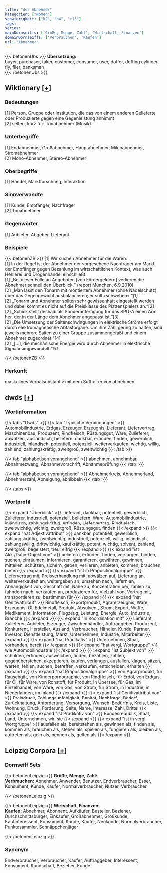 ```yaml
---
title: "der Abnehmer"
kategorien: ["Nomen"]
schwierigkeit: ["k2", "h4", "r13"]
tags:
series:
mainDornseiffs: ['Größe, Menge, Zahl', 'Wirtschaft, Finanzen']
domainDornseiffs: ['Verbrauchen', 'Kaufen']
url: "Abnehmer"
---
```


{{< betonenÜbs >}}
**Übersetzung:**  
buyer, purchaser, taker, customer, consumer, user, doffer, doffing cylinder, fly, flier, banksman  
{{< /betonenÜbs >}}

## Wiktionary [[+](https://de.wiktionary.org/wiki/Abnehmer)]

### Bedeutungen
[1] Person, Gruppe oder Institution, die das von einem anderen Gelieferte oder Produzierte gegen eine Gegenleistung annimmt  
[2] selten, kurz für: Tonabnehmer (Musik)  

### Unterbegriffe
[1] Endabnehmer, Großabnehmer, Hauptabnehmer, Milchabnehmer, Stromabnehmer  
[2] Mono-Abnehmer,  Stereo-Abnehmer  

### Oberbegriffe
[1] Handel, Marktforschung, Interaktion  

### Sinnverwandte
[1] Kunde, Empfänger, Nachfrager  
[2] Tonabnehmer  

### Gegenwörter
[1] Anbieter, Abgeber, Lieferant  

### Beispiele
{{< betonenZB >}}
[1] Wir suchen Abnehmer für die Waren.  
[1] In der Regel ist der Abnehmer der vorgesehene Nachfrager am Markt, der Empfänger gegen Bezahlung im wirtschaftlichen Kontext, was auch Hehlerei und Drogenhandel einschließt.  
[1] „Bei dieser Fülle an Angeboten [von Fördergeldern] verlieren die Abnehmer schnell den Überblick.“ (report München, 6.9.2010)  
[2] „Man lässt den Tonarm mit montiertem Abnehmer (ohne Nadelschutz) über das Gegengewicht ausbalancieren; er soll »schweben«.“[1]  
[2] „Tonarm und Abnehmer sollten sehr gewissenhaft eingestellt werden und dabei kommt es nicht auf die Preisklasse des Plattenspielers an.“[2]  
[2] „Schick stellt deshalb als Sonderanfertigung für das SPU-A einen Arm her, der in der Länge dem Abnehmer angepasst ist.“[3]  
[2] „Die Umsetzung der Saitenschwingungen in elektrische Ströme erfolgt durch elektromagnetische Abtastorgane. Um ihre Zahl gering zu halten, sind jeweils mehrere Saiten zu einer Gruppe zusammengefaßt und einem Abnehmer zugeordnet.“[4]  
[2] „[…], die mechanische Energie wird durch Abnehmer in elektrische Signale umgewandelt.“[5]  

{{< /betonenZB >}}
### Herkunft
maskulines Verbalsubstantiv mit dem Suffix -er von abnehmen  



## dwds [[+](https://www.dwds.de/wb/Abnehmer)]

### Wortinformation
{{< tabs "Dwds" >}}
{{< tab "Typische Verbindungen" >}}
Automobilindustrie, Erdgas, Erzeuger, Erzeugnis, Lieferant, Liefervertrag, Maschinenbau, Produzent, Rindfleisch, Rüstungsgut, Ware, Zulieferer, abwälzen, ausländisch, beliefern, dankbar, erfinden, finden, gewerblich, industriell, inländisch, potentiell, potenziell, weiterverkaufen, wichtig, willig, zahlend, zahlungskräftig, zweitgroß, zweitwichtig
{{< /tab >}}

{{< tab "alphabetisch vorangehend" >}}
abnehmen, abnehmbar, Abnahmezwang, Abnahmevorschrift, Abnahmeprüfung
{{< /tab >}}

{{< tab "alphabetisch vorangehend" >}}
Abnehmerkreis, Abnehmerland, Abnehmerzahl, Abneigung, abnibbeln
{{< /tab >}}

{{< /tabs >}}

### Wortprofil
{{< expand "Überblick" >}} Lieferant, dankbar, potentiell, gewerblich, Zulieferer, industriell, potenziell, beliefern, Ware, Automobilindustrie, inländisch, zahlungskräftig, erfinden, Liefervertrag, Rindfleisch, zweitwichtig, wichtig, zweitgroß, Rüstungsgut, finden {{< /expand >}}
{{< expand "hat Adjektivattribut" >}} dankbar, potentiell, gewerblich, zahlungskräftig, zweitwichtig, industriell, potenziell, willig, inländisch, zahlungswillig, drittwichtig, kaufkräftig, potent, wichtig, solvent, zahlend, zweitgroß, begeistert, treu, eifrig {{< /expand >}}
{{< expand "ist Akk./Dativ-Objekt von" >}} beliefern, erfinden, finden, versorgen, binden, suchen, einräumen, informieren, garantieren, gewähren, gewinnen, mitteilen, schützen, sichern, geben, verlieren, anbieten, kommen, brauchen, bieten {{< /expand >}}
{{< expand "ist in Präpositionalgruppe" >}} Liefervertrag mit, Preisverhandlung mit, abwälzen auf, Lieferung an, weiterverkaufen an, weitergeben an, umsehen nach, liefern an, Abhängigkeit von, Geschäft mit, Nähe zu, Konzentration bei, zählen zu, fahnden nach, verkaufen an, produzieren für, Vielzahl von, Vertrag mit, transportieren zu, bestimmen für {{< /expand >}}
{{< expand "hat Genitivattribut" >}} Rindfleisch, Exportprodukt, Agrarerzeugnis, Ware, Erzeugnis, Öl, Edelmetall, Produkt, Absolvent, Strom, Export, Waffe, Medikament, Information, Flugzeug, Leistung, Energie, Auto, Industrie, Branche {{< /expand >}}
{{< expand "in Koordination mit" >}} Lieferant, Zulieferer, Anbieter, Erzeuger, Zwischenhändler, Auftraggeber, Produzent, Konkurrent, Hersteller, Ausland, Verbraucher, Händler, Kunde, Partner, Investor, Dienstleistung, Markt, Unternehmen, Industrie, Mitarbeiter {{< /expand >}}
{{< expand "hat Prädikativ" >}} Unternehmen, Staat, vorhanden, bereit {{< /expand >}}
{{< expand "hat vergl. Wortgruppe" >}} wie Automobilindustrie {{< /expand >}}
{{< expand "ist Subjekt von" >}} schulden, erfinden, ausweichen, finden, bezahlen, zahlen, gegenüberstehen, akzeptieren, kaufen, verlangen, ausfallen, klagen, sitzen, warten, fehlen, suchen, betreffen, verkaufen, entscheiden, erhalten {{< /expand >}}
{{< expand "hat Präpositionalgruppe" >}} von Agrarprodukt, für Rauschgift, von Kinderpornographie, von Rindfleisch, für Erdöl, von Erdgas, für Öl, für Ware, von Rohstoff, für Produkt, in Übersee, für Gas, im Einzelhandel, von Ware, von Gas, von Strom, für Strom, in Industrie, in Niederlanden, im Inland {{< /expand >}}
{{< expand "ist Genitivattribut von" >}} Preisdruck, Zahlungsunfähigkeit, Bonität, Nachfrage, Bedarf, Zurückhaltung, Anforderung, Versorgung, Wunsch, Bedürfnis, Kreis, Liste, Wohnung, Druck, Forderung, Seite, Name, Interesse, Zahl, Drittel {{< /expand >}}
{{< expand "ist Prädikativ von" >}} Bundesrepublik, Staat, Land, Unternehmen, wir, sie {{< /expand >}}
{{< expand "ist in vergl. Wortgruppe" >}} ausfallen als, bereitstehen als, gewinnen als, finden als, kommen als, brauchen als, stehen als, spielen als, fungieren als, bleiben als, auftreten als, geln als, nennen als, gelten als {{< /expand >}}

## Leipzig Corpora [[+](https://corpora.uni-leipzig.de/en/res?word=Abnehmer&corpusId=deu_newscrawl-public_2018)]

### Dornseiff Sets
{{< betonenLeipzig >}}
**Größe, Menge, Zahl:**  
**Verbrauchen:** Abnehmer, Anwender, Benutzer, Endverbraucher, Esser, Konsument, Kunde, Käufer, Normalverbraucher, Nutzer, Verbraucher  

{{< /betonenLeipzig >}}


{{< betonenLeipzig >}}
**Wirtschaft, Finanzen:**  
**Kaufen:** Abnehmer, Abonnent, Aufkäufer, Besteller, Bezieher, Durchschnittsbürger, Einkäufer, Großabnehmer, Großkunde, Kaufinteressent, Konsument, Kunde, Käufer, Neukunde, Normalverbraucher, Punktesammler, Schnäppchenjäger  

{{< /betonenLeipzig >}}

### Synonym
Endverbraucher, Verbraucher, Käufer, Auftraggeber, Interessent, Konsument, Kundschaft, Bezieher, Kunde

